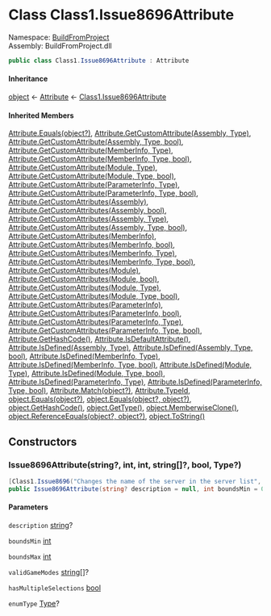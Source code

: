﻿# Class Class1.Issue8696Attribute

Namespace: [BuildFromProject](BuildFromProject.md)  
Assembly: BuildFromProject.dll  

```csharp
public class Class1.Issue8696Attribute : Attribute
```

#### Inheritance

[object](https://learn.microsoft.com/dotnet/api/system.object) ← 
[Attribute](https://learn.microsoft.com/dotnet/api/system.attribute) ← 
[Class1.Issue8696Attribute](BuildFromProject.Class1.Issue8696Attribute.md)

#### Inherited Members

[Attribute.Equals\(object?\)](https://learn.microsoft.com/dotnet/api/system.attribute.equals), 
[Attribute.GetCustomAttribute\(Assembly, Type\)](https://learn.microsoft.com/dotnet/api/system.attribute.getcustomattribute\#system\-attribute\-getcustomattribute\(system\-reflection\-assembly\-system\-type\)), 
[Attribute.GetCustomAttribute\(Assembly, Type, bool\)](https://learn.microsoft.com/dotnet/api/system.attribute.getcustomattribute\#system\-attribute\-getcustomattribute\(system\-reflection\-assembly\-system\-type\-system\-boolean\)), 
[Attribute.GetCustomAttribute\(MemberInfo, Type\)](https://learn.microsoft.com/dotnet/api/system.attribute.getcustomattribute\#system\-attribute\-getcustomattribute\(system\-reflection\-memberinfo\-system\-type\)), 
[Attribute.GetCustomAttribute\(MemberInfo, Type, bool\)](https://learn.microsoft.com/dotnet/api/system.attribute.getcustomattribute\#system\-attribute\-getcustomattribute\(system\-reflection\-memberinfo\-system\-type\-system\-boolean\)), 
[Attribute.GetCustomAttribute\(Module, Type\)](https://learn.microsoft.com/dotnet/api/system.attribute.getcustomattribute\#system\-attribute\-getcustomattribute\(system\-reflection\-module\-system\-type\)), 
[Attribute.GetCustomAttribute\(Module, Type, bool\)](https://learn.microsoft.com/dotnet/api/system.attribute.getcustomattribute\#system\-attribute\-getcustomattribute\(system\-reflection\-module\-system\-type\-system\-boolean\)), 
[Attribute.GetCustomAttribute\(ParameterInfo, Type\)](https://learn.microsoft.com/dotnet/api/system.attribute.getcustomattribute\#system\-attribute\-getcustomattribute\(system\-reflection\-parameterinfo\-system\-type\)), 
[Attribute.GetCustomAttribute\(ParameterInfo, Type, bool\)](https://learn.microsoft.com/dotnet/api/system.attribute.getcustomattribute\#system\-attribute\-getcustomattribute\(system\-reflection\-parameterinfo\-system\-type\-system\-boolean\)), 
[Attribute.GetCustomAttributes\(Assembly\)](https://learn.microsoft.com/dotnet/api/system.attribute.getcustomattributes\#system\-attribute\-getcustomattributes\(system\-reflection\-assembly\)), 
[Attribute.GetCustomAttributes\(Assembly, bool\)](https://learn.microsoft.com/dotnet/api/system.attribute.getcustomattributes\#system\-attribute\-getcustomattributes\(system\-reflection\-assembly\-system\-boolean\)), 
[Attribute.GetCustomAttributes\(Assembly, Type\)](https://learn.microsoft.com/dotnet/api/system.attribute.getcustomattributes\#system\-attribute\-getcustomattributes\(system\-reflection\-assembly\-system\-type\)), 
[Attribute.GetCustomAttributes\(Assembly, Type, bool\)](https://learn.microsoft.com/dotnet/api/system.attribute.getcustomattributes\#system\-attribute\-getcustomattributes\(system\-reflection\-assembly\-system\-type\-system\-boolean\)), 
[Attribute.GetCustomAttributes\(MemberInfo\)](https://learn.microsoft.com/dotnet/api/system.attribute.getcustomattributes\#system\-attribute\-getcustomattributes\(system\-reflection\-memberinfo\)), 
[Attribute.GetCustomAttributes\(MemberInfo, bool\)](https://learn.microsoft.com/dotnet/api/system.attribute.getcustomattributes\#system\-attribute\-getcustomattributes\(system\-reflection\-memberinfo\-system\-boolean\)), 
[Attribute.GetCustomAttributes\(MemberInfo, Type\)](https://learn.microsoft.com/dotnet/api/system.attribute.getcustomattributes\#system\-attribute\-getcustomattributes\(system\-reflection\-memberinfo\-system\-type\)), 
[Attribute.GetCustomAttributes\(MemberInfo, Type, bool\)](https://learn.microsoft.com/dotnet/api/system.attribute.getcustomattributes\#system\-attribute\-getcustomattributes\(system\-reflection\-memberinfo\-system\-type\-system\-boolean\)), 
[Attribute.GetCustomAttributes\(Module\)](https://learn.microsoft.com/dotnet/api/system.attribute.getcustomattributes\#system\-attribute\-getcustomattributes\(system\-reflection\-module\)), 
[Attribute.GetCustomAttributes\(Module, bool\)](https://learn.microsoft.com/dotnet/api/system.attribute.getcustomattributes\#system\-attribute\-getcustomattributes\(system\-reflection\-module\-system\-boolean\)), 
[Attribute.GetCustomAttributes\(Module, Type\)](https://learn.microsoft.com/dotnet/api/system.attribute.getcustomattributes\#system\-attribute\-getcustomattributes\(system\-reflection\-module\-system\-type\)), 
[Attribute.GetCustomAttributes\(Module, Type, bool\)](https://learn.microsoft.com/dotnet/api/system.attribute.getcustomattributes\#system\-attribute\-getcustomattributes\(system\-reflection\-module\-system\-type\-system\-boolean\)), 
[Attribute.GetCustomAttributes\(ParameterInfo\)](https://learn.microsoft.com/dotnet/api/system.attribute.getcustomattributes\#system\-attribute\-getcustomattributes\(system\-reflection\-parameterinfo\)), 
[Attribute.GetCustomAttributes\(ParameterInfo, bool\)](https://learn.microsoft.com/dotnet/api/system.attribute.getcustomattributes\#system\-attribute\-getcustomattributes\(system\-reflection\-parameterinfo\-system\-boolean\)), 
[Attribute.GetCustomAttributes\(ParameterInfo, Type\)](https://learn.microsoft.com/dotnet/api/system.attribute.getcustomattributes\#system\-attribute\-getcustomattributes\(system\-reflection\-parameterinfo\-system\-type\)), 
[Attribute.GetCustomAttributes\(ParameterInfo, Type, bool\)](https://learn.microsoft.com/dotnet/api/system.attribute.getcustomattributes\#system\-attribute\-getcustomattributes\(system\-reflection\-parameterinfo\-system\-type\-system\-boolean\)), 
[Attribute.GetHashCode\(\)](https://learn.microsoft.com/dotnet/api/system.attribute.gethashcode), 
[Attribute.IsDefaultAttribute\(\)](https://learn.microsoft.com/dotnet/api/system.attribute.isdefaultattribute), 
[Attribute.IsDefined\(Assembly, Type\)](https://learn.microsoft.com/dotnet/api/system.attribute.isdefined\#system\-attribute\-isdefined\(system\-reflection\-assembly\-system\-type\)), 
[Attribute.IsDefined\(Assembly, Type, bool\)](https://learn.microsoft.com/dotnet/api/system.attribute.isdefined\#system\-attribute\-isdefined\(system\-reflection\-assembly\-system\-type\-system\-boolean\)), 
[Attribute.IsDefined\(MemberInfo, Type\)](https://learn.microsoft.com/dotnet/api/system.attribute.isdefined\#system\-attribute\-isdefined\(system\-reflection\-memberinfo\-system\-type\)), 
[Attribute.IsDefined\(MemberInfo, Type, bool\)](https://learn.microsoft.com/dotnet/api/system.attribute.isdefined\#system\-attribute\-isdefined\(system\-reflection\-memberinfo\-system\-type\-system\-boolean\)), 
[Attribute.IsDefined\(Module, Type\)](https://learn.microsoft.com/dotnet/api/system.attribute.isdefined\#system\-attribute\-isdefined\(system\-reflection\-module\-system\-type\)), 
[Attribute.IsDefined\(Module, Type, bool\)](https://learn.microsoft.com/dotnet/api/system.attribute.isdefined\#system\-attribute\-isdefined\(system\-reflection\-module\-system\-type\-system\-boolean\)), 
[Attribute.IsDefined\(ParameterInfo, Type\)](https://learn.microsoft.com/dotnet/api/system.attribute.isdefined\#system\-attribute\-isdefined\(system\-reflection\-parameterinfo\-system\-type\)), 
[Attribute.IsDefined\(ParameterInfo, Type, bool\)](https://learn.microsoft.com/dotnet/api/system.attribute.isdefined\#system\-attribute\-isdefined\(system\-reflection\-parameterinfo\-system\-type\-system\-boolean\)), 
[Attribute.Match\(object?\)](https://learn.microsoft.com/dotnet/api/system.attribute.match), 
[Attribute.TypeId](https://learn.microsoft.com/dotnet/api/system.attribute.typeid), 
[object.Equals\(object?\)](https://learn.microsoft.com/dotnet/api/system.object.equals\#system\-object\-equals\(system\-object\)), 
[object.Equals\(object?, object?\)](https://learn.microsoft.com/dotnet/api/system.object.equals\#system\-object\-equals\(system\-object\-system\-object\)), 
[object.GetHashCode\(\)](https://learn.microsoft.com/dotnet/api/system.object.gethashcode), 
[object.GetType\(\)](https://learn.microsoft.com/dotnet/api/system.object.gettype), 
[object.MemberwiseClone\(\)](https://learn.microsoft.com/dotnet/api/system.object.memberwiseclone), 
[object.ReferenceEquals\(object?, object?\)](https://learn.microsoft.com/dotnet/api/system.object.referenceequals), 
[object.ToString\(\)](https://learn.microsoft.com/dotnet/api/system.object.tostring)

## Constructors

### <a id="BuildFromProject_Class1_Issue8696Attribute__ctor_System_String_System_Int32_System_Int32_System_String___System_Boolean_System_Type_"></a> Issue8696Attribute\(string?, int, int, string\[\]?, bool, Type?\)

```csharp
[Class1.Issue8696("Changes the name of the server in the server list", 0, 0, null, false, null)]
public Issue8696Attribute(string? description = null, int boundsMin = 0, int boundsMax = 0, string[]? validGameModes = null, bool hasMultipleSelections = false, Type? enumType = null)
```

#### Parameters

`description` [string](https://learn.microsoft.com/dotnet/api/system.string)?

`boundsMin` [int](https://learn.microsoft.com/dotnet/api/system.int32)

`boundsMax` [int](https://learn.microsoft.com/dotnet/api/system.int32)

`validGameModes` [string](https://learn.microsoft.com/dotnet/api/system.string)\[\]?

`hasMultipleSelections` [bool](https://learn.microsoft.com/dotnet/api/system.boolean)

`enumType` [Type](https://learn.microsoft.com/dotnet/api/system.type)?

